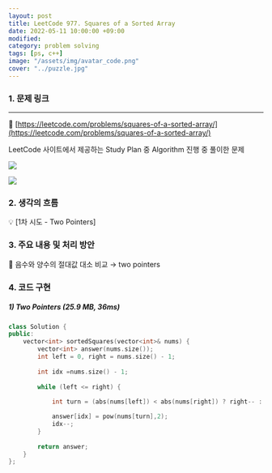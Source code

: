```yaml
---
layout: post
title: LeetCode 977. Squares of a Sorted Array
date: 2022-05-11 10:00:00 +09:00
modified: 
category: problem solving
tags: [ps, c++]
image: "/assets/img/avatar_code.png"
cover: "../puzzle.jpg"
---
```


### 1. 문제 링크
---
🔗 [https://leetcode.com/problems/squares-of-a-sorted-array/](https://leetcode.com/problems/squares-of-a-sorted-array/)

LeetCode 사이트에서 제공하는 Study Plan 중 Algorithm 진행 중 풀이한 문제<br>

![](https://github.com/krispediadot/krispediadot.github.io/blob/master/_posts/cs/problem-solving/2022-05-11-leetcode-977/leetcode_studyplan_algorithm.jpg?raw=true)

![](https://github.com/krispediadot/krispediadot.github.io/blob/master/_posts/cs/problem-solving/2022-05-11-leetcode-977/leetcode_studyplan_algorithm_d2.jpg?raw=true)

### 2. 생각의 흐름
💡 [1차 시도 - Two Pointers]<br>

### 3. 주요 내용 및 처리 방안
📍 음수와 양수의 절대값 대소 비교 → two pointers<br>

### 4. 코드 구현 
##### 1) Two Pointers (25.9 MB, 36ms)

```cpp
class Solution {
public:
    vector<int> sortedSquares(vector<int>& nums) {
        vector<int> answer(nums.size());
        int left = 0, right = nums.size() - 1;
        
        int idx =nums.size() - 1;
        
        while (left <= right) {
            
            int turn = (abs(nums[left]) < abs(nums[right]) ? right-- : left++) ;

            answer[idx] = pow(nums[turn],2);
            idx--;
        }
        
        return answer;
    }
};
```
<br>